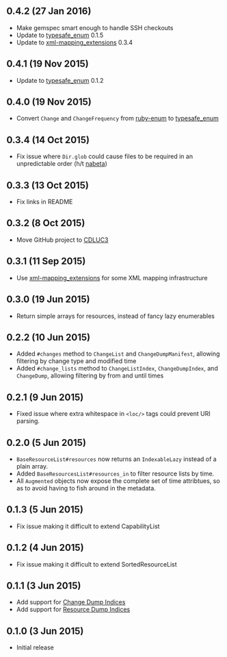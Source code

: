 ## 0.4.2 (27 Jan 2016)

- Make gemspec smart enough to handle SSH checkouts
- Update to [typesafe_enum](https://github.com/dmolesUC3/typesafe_enum) 0.1.5
- Update to [xml-mapping_extensions](https://github.com/dmolesUC3/xml-mapping_extensions) 0.3.4

## 0.4.1 (19 Nov 2015)

- Update to [typesafe_enum](https://github.com/dmolesUC3/typesafe_enum) 0.1.2

## 0.4.0 (19 Nov 2015)

- Convert `Change` and `ChangeFrequency` from [ruby-enum](https://github.com/dblock/ruby-enum/) to
  [typesafe_enum](https://github.com/dmolesUC3/typesafe_enum)

## 0.3.4 (14 Oct 2015)

- Fix issue where `Dir.glob` could cause files to be required in an unpredictable order (h/t [nabeta](https://github.com/CDLUC3/resync/pull/1))

## 0.3.3 (13 Oct 2015)

- Fix links in README

## 0.3.2 (8 Oct 2015)

- Move GitHub project to [CDLUC3](https://github.com/CDLUC3/)

## 0.3.1 (11 Sep 2015)

- Use [xml-mapping_extensions](https://github.com/dmolesUC3/xml-mapping_extensions) for some XML mapping infrastructure

## 0.3.0 (19 Jun 2015)

- Return simple arrays for resources, instead of fancy lazy enumerables

## 0.2.2 (10 Jun 2015)

- Added `#changes` method to `ChangeList` and `ChangeDumpManifest`, allowing filtering by change type and modified time
- Added `#change_lists` method to `ChangeListIndex`, `ChangeDumpIndex`, and `ChangeDump`, allowing filtering by from and until times

## 0.2.1 (9 Jun 2015)

- Fixed issue where extra whitespace in `<loc/>` tags could prevent URI parsing.

## 0.2.0 (5 Jun 2015)

- `BaseResourceList#resources` now returns an `IndexableLazy` instead of a plain array.
- Added `BaseResourcesList#resources_in` to filter resource lists by time. 
- All `Augmented` objects now expose the complete set of time attribtues, so as to avoid having to fish around in the metadata.

## 0.1.3 (5 Jun 2015)

- Fix issue making it difficult to extend CapabilityList

## 0.1.2 (4 Jun 2015)

- Fix issue making it difficult to extend SortedResourceList

## 0.1.1 (3 Jun 2015)

- Add support for [Change Dump Indices](http://www.openarchives.org/rs/1.0/resourcesync#ChangeDumpIndex)
- Add support for [Resource Dump Indices](http://www.openarchives.org/rs/1.0/resourcesync#ResourceDumpIndex)

## 0.1.0 (3 Jun 2015)

- Initial release
